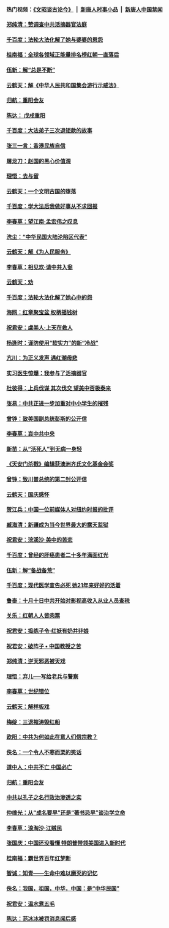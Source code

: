 #### 热门视频：[《文昭谈古论今》](https://github.com/gfw-breaker/wenzhao/blob/master/README.md?t=10182134) &nbsp;|&nbsp; [新唐人时事小品](https://github.com/gfw-breaker/ntdtv-comedy/blob/master/README.md?t=10182134) &nbsp;|&nbsp; [新唐人中国禁闻](https://github.com/gfw-breaker/ntdtv-news/blob/master/README.md?t=10182134)

#### [郑纯清：赞调查中共活摘器官法庭](../pages/nsc993/n10791263.md?t=10182134) 

#### [千百度：法轮大法化解了她与婆婆的恩怨](../pages/nsc993/n10791631.md?t=10182134) 

#### [桂南福：全球各领域正能量排名榜红朝一直落后](../pages/nsc993/n10791212.md?t=10182134) 

#### [伍新：解“总是不断”](../pages/nsc993/n10791175.md?t=10182134) 

#### [云鹤天：解《中华人民共和国集会游行示威法》](../pages/nsc993/n10788984.md?t=10182134) 

#### [归航：重阳会友](../pages/nsc993/n10788972.md?t=10182134) 

#### [陈达： 戊戌重阳](../pages/nsc993/n10788955.md?t=10182134) 

#### [千百度：大法弟子三次退钜款的故事](../pages/nsc993/n10788888.md?t=10182134) 

#### [张三一言：香港民族自信](../pages/nsc993/n10788940.md?t=10182134) 

#### [屠龙刀：赵国的黑心价值覌](../pages/nsc993/n10786800.md?t=10182134) 

#### [理悟：去与留](../pages/nsc993/n10786798.md?t=10182134) 

#### [云鹤天：一个文明古国的堕落](../pages/nsc993/n10786791.md?t=10182134) 

#### [千百度：学大法后我做好事从不求回报](../pages/nsc993/n10786688.md?t=10182134) 

#### [李春草：望江南‧孟宏伟之叹息](../pages/nsc993/n10786183.md?t=10182134) 

#### [洗尘：“中华民国大陆沦陷区代表”](../pages/nsc993/n10786166.md?t=10182134) 

#### [云鹤天：解《为人民服务》](../pages/nsc993/n10786176.md?t=10182134) 

#### [李春草：相见欢‧请中共入瓮](../pages/nsc993/n10785067.md?t=10182134) 

#### [云鹤天：劝](../pages/nsc993/n10785051.md?t=10182134) 

#### [千百度：法轮大法化解了她心中的怨](../pages/nsc993/n10783905.md?t=10182134) 

#### [海网：红章聚宝盆 权柄摇钱树](../pages/nsc993/n10783866.md?t=10182134) 

#### [祝君安：虞美人‧上天在救人](../pages/nsc993/n10783846.md?t=10182134) 

#### [杨逢时：谨防使用“软实力”的新“冷战”](../pages/nsc993/n10783795.md?t=10182134) 

#### [亢川：为正义发声 遇红潮母悲](../pages/nsc993/n10783768.md?t=10182134) 

#### [实习医生惊爆：我参与了活摘器官](../pages/nsc993/n10782508.md?t=10182134) 

#### [杜彼得：上兵伐谋 其次伐交 望美中否极泰来](../pages/nsc993/n10782571.md?t=10182134) 

#### [张易：中共正进一步加重对中小学生的摧残](../pages/nsc993/n10781866.md?t=10182134) 

#### [曾铮：致美国副总统彭斯的公开信](../pages/nsc993/n10779942.md?t=10182134) 

#### [李春草：哀中共中央](../pages/nsc993/n10778921.md?t=10182134) 

#### [新苗：从“活死人”到无病一身轻](../pages/nsc993/n10778538.md?t=10182134) 

#### [《天安门杀戮》编辑获澳洲齐氏文化基金会奖](../pages/nsc993/n10777219.md?t=10182134) 

#### [曾铮：致川普总统的第二封公开信](../pages/nsc993/n10777329.md?t=10182134) 

#### [云鹤天：国庆感怀](../pages/nsc993/n10775823.md?t=10182134) 

#### [贺江兵：中国一位前媒体人对纽约时报的批评](../pages/nsc993/n10776626.md?t=10182134) 

#### [臧海清：新疆成为当今世界最大的露天监狱](../pages/nsc993/n10775817.md?t=10182134) 

#### [祝君安：浣溪沙‧美中的苦恋](../pages/nsc993/n10775813.md?t=10182134) 

#### [千百度：曾经的肝癌患者二十多年满面红光](../pages/nsc993/n10775728.md?t=10182134) 

#### [伍新：解“备战备荒”](../pages/nsc993/n10773928.md?t=10182134) 

#### [千百度：现代医学宣告必死 她21年来好好的活着](../pages/nsc993/n10773703.md?t=10182134) 

#### [鲁泰：十月十日中共开始对影视高收入从业人员查税](../pages/nsc993/n10773444.md?t=10182134) 

#### [关乐：红朝人人皆肉票](../pages/nsc993/n10773429.md?t=10182134) 

#### [祝君安：捣练子令‧红妖有奶并非娘](../pages/nsc993/n10773412.md?t=10182134) 

#### [祝君安：破阵子 • 中国教授之苦](../pages/nsc993/n10772347.md?t=10182134) 

#### [郑纯清：逆天邪恶被天戏](../pages/nsc993/n10772339.md?t=10182134) 

#### [理悟：弃儿──写给老兵与警察](../pages/nsc993/n10772337.md?t=10182134) 

#### [李春草：世纪错位](../pages/nsc993/n10768198.md?t=10182134) 

#### [云鹤天：解样板戏](../pages/nsc993/n10768193.md?t=10182134) 

#### [梅绽：三退摧涛毁红船](../pages/nsc993/n10768163.md?t=10182134) 

#### [欧阳：中共为何如此在意人们信宗教？](../pages/nsc993/n10768144.md?t=10182134) 

#### [佚名：一个令人不寒而栗的笑话](../pages/nsc993/n10768061.md?t=10182134) 

#### [道中人：中共不亡 中国必亡](../pages/nsc993/n10768017.md?t=10182134) 

#### [归航：重阳会友](../pages/nsc993/n10767544.md?t=10182134) 

#### [中共以孔子之名行政治渗透之实](../pages/nsc993/n10767697.md?t=10182134) 

#### [仲维光：从“成名要早”还是“著书忌早”谈治学立命](../pages/nsc993/n10767650.md?t=10182134) 

#### [李春草：浪淘沙‧江贼民](../pages/nsc993/n10767480.md?t=10182134) 

#### [张国庆：中国还没看懂 特朗普带领美国进入新时代](../pages/nsc993/n10764224.md?t=10182134) 

#### [桂南福：霸世界百年红梦断](../pages/nsc993/n10762380.md?t=10182134) 

#### [智诚：知青——生命中难以磨灭的记忆](../pages/nsc993/n10762372.md?t=10182134) 

#### [佚名：我国，祖国，中华，中国：是“中华民国”](../pages/nsc993/n10762366.md?t=10182134) 

#### [祝君安：温水煮五毛](../pages/nsc993/n10762362.md?t=10182134) 

#### [陈达：范冰冰被罚消息闻后感](../pages/nsc993/n10760142.md?t=10182134) 

